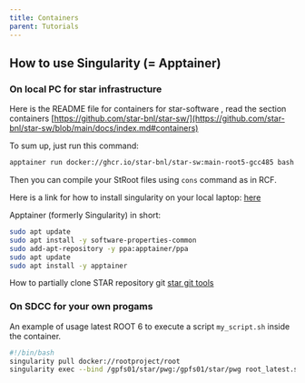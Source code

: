 ```yaml
---
title: Containers
parent: Tutorials
---
```

## How to use Singularity (= Apptainer)

### On **local** PC for star infrastructure

Here is the README file for containers for star-software , read the section containers
[https://github.com/star-bnl/star-sw/](https://github.com/star-bnl/star-sw/blob/main/docs/index.md#containers)

To sum up, just run this command:

``` bash
apptainer run docker://ghcr.io/star-bnl/star-sw:main-root5-gcc485 bash -l
```

Then you can compile your  StRoot files using `cons` command as in RCF.

Here is a link for how to install singularity on your local laptop:
[here](https://apptainer.org/docs/admin/main/installation.html)

Apptainer (formerly Singularity) in short:

``` bash
sudo apt update
sudo apt install -y software-properties-common
sudo add-apt-repository -y ppa:apptainer/ppa
sudo apt update
sudo apt install -y apptainer
```

How to partially clone STAR repository git
[star git tools](https://github.com/star-bnl/star-git-tools)

### On **SDCC** for your own progams

An example of usage latest ROOT 6 to execute a script `my_script.sh` inside the container.

```bash
#!/bin/bash
singularity pull docker://rootproject/root
singularity exec --bind /gpfs01/star/pwg:/gpfs01/star/pwg root_latest.sif /bin/sh my_script.sh
```
